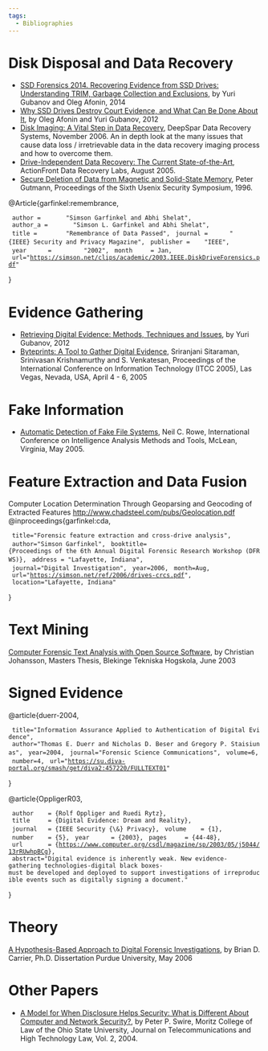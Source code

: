 ```yaml
---
tags:
  - Bibliographies
---
```

# Disk Disposal and Data Recovery

* [SSD Forensics 2014. Recovering Evidence from SSD Drives: Understanding TRIM, Garbage Collection and Exclusions](https://belkasoft.com/ssd-2014),
  by Yuri Gubanov and Oleg Afonin, 2014
* [Why SSD Drives Destroy Court Evidence, and What Can Be Done About It](https://belkasoft.com/why-ssd-destroy-court-evidence),
  by Oleg Afonin and Yuri Gubanov, 2012
* [Disk Imaging: A Vital Step in Data Recovery](https://www.deepspar.com/pdf/DeepSparDiskImagingWhitepaper3.pdf),
  DeepSpar Data Recovery Systems, November 2006. An in depth look at the
  many issues that cause data loss / irretrievable data in the data
  recovery imaging process and how to overcome them.
* [Drive-Independent Data Recovery: The Current State-of-the-Art](https://www.seagate.com/de/de/contacts/),
  ActionFront Data Recovery Labs, August 2005.
* [Secure Deletion of Data from Magnetic and Solid-State Memory](recovering_overwritten_data.md#the-gutmann-paper),
  Peter Gutmann, Proceedings of the Sixth Usenix Security
  Symposium, 1996.

<bibtex> @Article{garfinkel:remembrance,

` author =       "Simson Garfinkel and Abhi Shelat",`
` author_a =       "Simson L. Garfinkel and Abhi Shelat",`
` title =        "Remembrance of Data Passed",`
` journal =      "{IEEE} Security and Privacy Magazine",`
` publisher =    "IEEE",`
` year      =         "2002",`
` month     = Jan,`
` url="`[`https://simson.net/clips/academic/2003.IEEE.DiskDriveForensics.pdf`](https://simson.net/clips/academic/2003.IEEE.DiskDriveForensics.pdf)`"`

} </bibtex>

# Evidence Gathering

* [Retrieving Digital Evidence: Methods, Techniques and Issues](https://belkasoft.com/retrieving-digital-evidence-methods-techniques-and-issues),
  by Yuri Gubanov, 2012
* [Byteprints: A Tool to Gather Digital Evidence](https://ieeexplore.ieee.org/document/1428548),
  Sriranjani Sitaraman, Srinivasan Krishnamurthy and S. Venkatesan,
  Proceedings of the International Conference on Information Technology
  (ITCC 2005), Las Vegas, Nevada, USA, April 4 - 6, 2005

# Fake Information

* [Automatic Detection of Fake File Systems](https://faculty.nps.edu/ncrowe/fakeintel.htm),
  Neil C. Rowe, International Conference on Intelligence Analysis
  Methods and Tools, McLean, Virginia, May 2005.

# Feature Extraction and Data Fusion

Computer Location Determination Through Geoparsing and Geocoding of Extracted Features
<http://www.chadsteel.com/pubs/Geolocation.pdf>
<bibtex> @inproceedings{garfinkel:cda,

` title="Forensic feature extraction and cross-drive analysis",`
` author="Simson Garfinkel",`
` booktitle={Proceedings of the 6th Annual Digital Forensic Research Workshop (DFRWS)},`
` address = "Lafayette, Indiana",`
` journal="Digital Investigation",`
` year=2006,`
` month=Aug,`
` url="`[`https://simson.net/ref/2006/drives-crcs.pdf`](https://simson.net/ref/2006/drives-crcs.pdf)`",`
` location="Lafayette, Indiana"`

} </bibtex>

# Text Mining

[Computer Forensic Text Analysis with Open Source Software](https://citeseerx.ist.psu.edu/document?repid=rep1&type=pdf&doi=e30b3ff28981220e27d95391cd0984175e3ba5ef),
by Christian Johansson, Masters Thesis, Blekinge Tekniska Hogskola, June 2003

# Signed Evidence

<bibtex> @article{duerr-2004,

` title="Information Assurance Applied to Authentication of Digital Evidence",`
` author="Thomas E. Duerr and Nicholas D. Beser and Gregory P. Staisiunas",`
` year=2004,`
` journal="Forensic Science Communications",`
` volume=6,`
` number=4,`
` url="`[`https://su.diva-portal.org/smash/get/diva2:457220/FULLTEXT01`](https://su.diva-portal.org/smash/get/diva2:457220/FULLTEXT01)`"`

}

</bibtex>

<bibtex> @article{OppligerR03,

` author    = {Rolf Oppliger and Ruedi Rytz},`
` title     = {Digital Evidence: Dream and Reality},`
` journal   = {IEEE Security {\&} Privacy},`
` volume    = {1},`
` number    = {5},`
` year      = {2003},`
` pages     = {44-48},`
` url       = {`[`https://www.computer.org/csdl/magazine/sp/2003/05/j5044/13rRUwhpBCg`](https://www.computer.org/csdl/magazine/sp/2003/05/j5044/13rRUwhpBCg)`},`
` abstract="Digital evidence is inherently weak. New evidence-gathering technologies-digital black boxes-must be developed and deployed to support investigations of irreproducible events such as digitally signing a document."`

} </bibtex>

# Theory

[A Hypothesis-Based Approach to Digital Forensic Investigations](https://www.cerias.purdue.edu/assets/pdf/bibtex_archive/2006-06.pdf),
by Brian D. Carrier, Ph.D. Dissertation Purdue University, May 2006

# Other Papers

* [A Model for When Disclosure Helps Security: What is Different About Computer and Network Security?](https://papers.ssrn.com/sol3/papers.cfm?abstract_id=531782),
  by Peter P. Swire, Moritz College of Law of the Ohio State University,
  Journal on Telecommunications and High Technology Law, Vol. 2, 2004.
